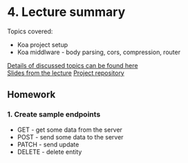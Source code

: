 # 4. Lecture summary

Topics covered:
- Koa project setup
- Koa middlware - body parsing, cors, compression, router

[Details of discussed topics can be found here](topics.md)  
[Slides from the lecture](https://docs.google.com/a/strv.com/presentation/d/1JlkZUztqhOxXxhyypeoJQ_Ufz6kQ3oY4xy0oTcahczA/edit?usp=sharing)
[Project repository](https://github.com/strvcom/nodejs-nights-project)

## Homework

### 1. Create sample endpoints
- GET - get some data from the server
- POST - send some data to the server
- PATCH - send update
- DELETE - delete entity
